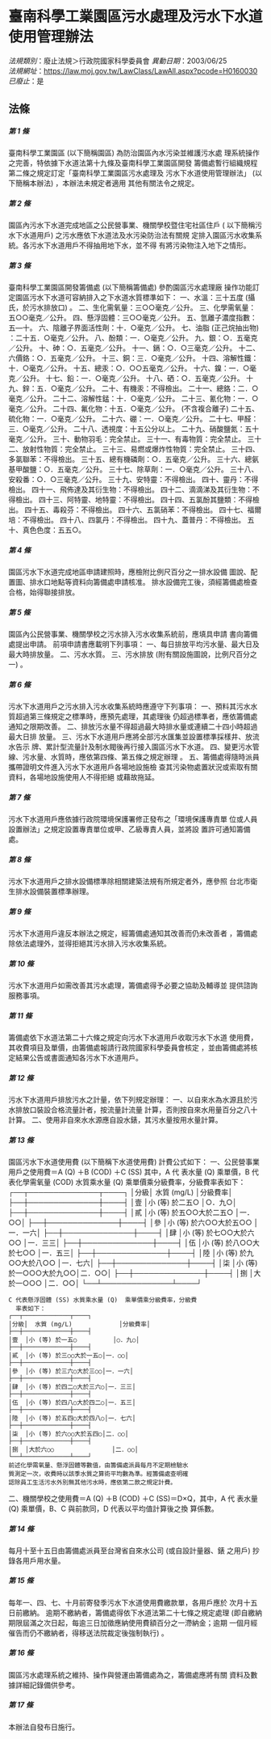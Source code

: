 # 臺南科學工業園區污水處理及污水下水道使用管理辦法

*法規類別*：廢止法規＞行政院國家科學委員會
*異動日期*：2003/06/25  
*法規網址*：https://law.moj.gov.tw/LawClass/LawAll.aspx?pcode=H0160030
*已廢止*：是


## 法條
##### 第 1 條
臺南科學工業園區 (以下簡稱園區) 為防治園區內水污染並維護污水處
理系統操作之完善，特依據下水道法第十九條及臺南科學工業園區開發
籌備處暫行組織規程第二條之規定訂定「臺南科學工業園區污水處理及
污水下水道使用管理辦法」 (以下簡稱本辦法) ，本辦法未規定者適用
其他有關法令之規定。

##### 第 2 條
園區內污水下水道完成地區之公民營事業、機關學校暨住宅社區住戶 (
以下簡稱污水下水道用戶) 之污水應依下水道法及水污染防治法有關規
定排入園區污水收集系統。各污水下水道用戶不得抽用地下水，並不得
有將污染物注入地下之情形。

##### 第 3 條
臺南科學工業園區開發籌備處 (以下簡稱籌備處) 參酌園區污水處理廠
操作功能訂定園區污水下水道可容納排入之下水道水質標準如下：
一、水溫：三十五度 (攝氏，於污水排放口) 。
二、生化需氧量：三○○毫克／公升。
三、化學需氧量：五○○毫克／公升。
四、懸浮固體：三○○毫克／公升。
五、氫離子濃度指數：五—十。
六、陰離子界面活性劑：十．○毫克／公升。
七、油脂 (正己烷抽出物) ：二十五．○毫克／公升。
八、酚類：一．○毫克／公升。
九、銀：○．五毫克／公升。
十、砷：○．五毫克／公升。
十一、鎘：○．○三毫克／公升。
十二、六價鉻：○．五毫克／公升。
十三、銅：三．○毫克／公升。
十四、溶解性鐵：十．○毫克／公升。
十五、總汞：○．○○五毫克／公升。
十六、鎳：一．○毫克／公升。
十七、鉛：一．○毫克／公升。
十八、硒：○．五毫克／公升。
十九、鋅：五．○毫克／公升。
二十、有機汞：不得檢出。
二十一、總鉻：二．○毫克／公升。
二十二、溶解性錳：十．○毫克／公升。
二十三、氰化物：一．○毫克／公升。
二十四、氟化物：十五．○毫克／公升。 (不含複合離子)
二十五、硫化物：一．○毫克／公升。
二十六、硼：一．○毫克／公升。
二十七、甲醛：三．○毫克／公升。
二十八、透視度：十五公分以上。
二十九、硝酸鹽氮：五十毫克／公升。
三十、動物羽毛：完全禁止。
三十一、有毒物質：完全禁止。
三十二、放射性物質：完全禁止。
三十三、易燃或爆炸性物質：完全禁止。
三十四、多氯聯苯：不得檢出。
三十五、總有機磷劑：○．五毫克／公升。
三十六、總氨基甲酸鹽：○．五毫克／公升。
三十七、除草劑：一．○毫克／公升。
三十八、安殺番：○．○三毫克／公升。
三十九、安特靈：不得檢出。
四十、靈丹：不得檢出。
四十一、飛佈達及其衍生物：不得檢出。
四十二、滴滴涕及其衍生物：不得檢出。
四十三、阿特靈、地特靈：不得檢出。
四十四、五氯酚其鹽類：不得檢出。
四十五、毒殺芬：不得檢出。
四十六、五氯硝苯：不得檢出。
四十七、福爾培：不得檢出。
四十八、四氯丹：不得檢出。
四十九、蓋普丹：不得檢出。
五十、真色色度：五五○。

##### 第 4 條
園區污水下水道完成地區申請建照時，應檢附比例尺百分之一排水設備
圖說、配置圖、排水口地點等資料向籌備處申請核准。
排水設備完工後，須經籌備處檢查合格，始得聯接排放。

##### 第 5 條
園區內公民營事業、機關學校之污水排入污水收集系統前，應填具申請
書向籌備處提出申請。
前項申請書應載明下列事項：
一、每日排放平均污水量、最大日及最大時排放量。
二、污水水質。
三、污水排放 (附有關設施圖說，比例尺百分之一) 。


##### 第 6 條
污水下水道用戶之污水排入污水收集系統時應遵守下列事項：
一、預料其污水水質超過第三條規定之標準時，應預先處理，其處理後
    仍超過標準者，應依籌備處通知之限期改善。
二、排放污水量不得超過最大時排水量或連續二十四小時超過最大日排
    放量。
三、污水下水道用戶應將全部污水匯集並設置標準採樣井、放流水告示
    牌、累計型流量計及制水閥後再行接入園區污水下水道。
四、變更污水管線、污水量、水質時，應依第四條、第五條之規定辦理
    。
五、籌備處得隨時派員攜帶證明文件進入污水下水道用戶各場地設施檢
    查其污染物處置狀況或索取有關資料，各場地設施使用人不得拒絕
    或藉故拖延。


##### 第 7 條
污水下水道用戶應依據行政院環境保護署修正發布之「環境保護專責單
位或人員設置辦法」之規定設置專責單位或甲、乙級專責人員，並將設
置許可通知籌備處。

##### 第 8 條
污水下水道用戶之排水設備標準除相關建築法規有所規定者外，應參照
台北市衛生排水設備裝置標準辦理。

##### 第 9 條
污水下水道用戶違反本辦法之規定，經籌備處通知其改善而仍未改善者
，籌備處除依法處理外，並得拒絕其污水排入污水收集系統。

##### 第 10 條
污水下水道用戶如需改善其污水處理，籌備處得予必要之協助及輔導並
提供諮詢服務事項。

##### 第 11 條
籌備處依下水道法第二十六條之規定向污水下水道用戶收取污水下水道
使用費，其收費項目及單價，由籌備處報請行政院國家科學委員會核定
，並由籌備處將核定結果公告或書面通知各污水下水道用戶。

##### 第 12 條
污水下水道用戶排放污水之計量，依下列規定辦理：
一、以自來水為水源且於污水排放口裝設合格流量計者，按流量計流量
    計算，否則按自來水用量百分之八十計算。
二、使用非自來水水源應自設水錶，其污水量按用水量計算。


##### 第 13 條
園區污水下水道使用費 (以下簡稱下水道使用費) 計費公式如下：
一、公民營事業用戶之使用費＝A (Q) ＋B (COD) ＋C (SS)  其中，A 代
    表水量 (Q)  乘單價，B 代表化學需氧量 (COD)  水質乘水量 (Q)
    乘單價乘分級費率，分級費率表如下：
    ┌──┬──────────────┬────┐
    │分級│  水質 (mg/L)               │分級費率│
    ├──┼──────────────┼────┤
    │壹  │小 (等) 於二五○            │○．九○│
    ├──┼──────────────┼────┤
    │貳  │小 (等) 於五○○大於二五○  │一．○○│
    ├──┼──────────────┼────┤
    │參  │小 (等) 於六○○大於五○○  │一．一六│
    ├──┼──────────────┼────┤
    │肆  │小 (等) 於七○○大於六○○  │一．三三│
    ├──┼──────────────┼────┤
    │伍  │小 (等) 於八○○大於七○○  │一．五三│
    ├──┼──────────────┼────┤
    │陸  │小 (等) 於九○○大於八○○  │一．七六│
    ├──┼──────────────┼────┤
    │柒  │小 (等) 於一○○○大於九○○│二．○○│
    ├──┼──────────────┼────┤
    │捌  │大於一○○○                │二．○○│
    └──┴──────────────┴────┘

    C 代表懸浮固體 (SS) 水質乘水量 (Q)  乘單價乘分級費率，分級費
      率表如下：
    ┌──┬─────────────┬────┐
    │分級│  水質 (mg/L)             │分級費率│
    ├──┼─────────────┼────┤
    │壹  │小 (等) 於一五○          │○．九○│
    ├──┼─────────────┼────┤
    │貳  │小 (等) 於三○○大於一五○│一．○○│
    ├──┼─────────────┼────┤
    │參  │小 (等) 於三六○大於三○○│一．一六│
    ├──┼─────────────┼────┤
    │肆  │小 (等) 於四二○大於三六○│一．三三│
    ├──┼─────────────┼────┤
    │伍  │小 (等) 於四八○大於四二○│一．五三│
    ├──┼─────────────┼────┤
    │陸  │小 (等) 於五四○大於四八○│一．七六│
    ├──┼─────────────┼────┤
    │柒  │小 (等) 於六○○大於五四○│二．○○│
    ├──┼─────────────┼────┤
    │捌  │大於六○○                │二．○○│
    └──┴─────────────┴────┘
    前述化學需氧量、懸浮固體等數值，由籌備處派員每月不定期檢驗水
    質測定一次，收費時以該季水質之算術平均數為準。經籌備處查明確
    認除員工生活污水外別無其他污水時，應依第二款之規定計費。
二、機關學校之使用費＝A (Q) ＋B (COD) ＋C (SS)＝D×Q，其中，A 代
    表水量 (Q)  乘單價，B、C  與前款同，D 代表以平均值計算後之換
    算係數。


##### 第 14 條
每月十至十五日由籌備處派員至台灣省自來水公司 (或自設計量器、錶
之用戶) 抄錄各用戶用水量。

##### 第 15 條
每年一、四、七、十月前寄發季污水下水道使用費繳款單，各用戶應於
次月十五日前繳納。
逾期不繳納者，籌備處得依下水道法第二十七條之規定處理 (即自繳納
期限屆滿之次日起，每逾三日加徵應納使用費額百分之一滯納金；逾期
一個月經催告而仍不繳納者，得移送法院裁定後強制執行) 。

##### 第 16 條
園區污水處理系統之維持、操作與營運由籌備處為之，籌備處應將有關
資料及數據詳細記錄備供參考。

##### 第 17 條
本辦法自發布日施行。


